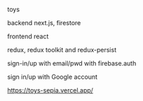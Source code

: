toys

backend next.js, firestore

frontend react

redux, redux toolkit and redux-persist

sign-in/up with email/pwd with firebase.auth

sign in/up with Google account


https://toys-sepia.vercel.app/
